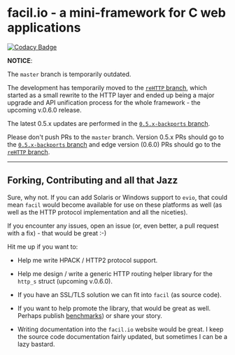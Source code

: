 # facil.io - a mini-framework for C web applications

[![Codacy Badge](https://api.codacy.com/project/badge/Grade/2abeba588afb444ca6d92e68ccfbe36b)](https://www.codacy.com/app/boazsegev/facil.io?utm_source=github.com&utm_medium=referral&utm_content=boazsegev/facil.io&utm_campaign=badger)

**NOTICE**:

The `master` branch is temporarily outdated.

The development has temporarily moved to the [`reHTTP` branch](https://github.com/boazsegev/facil.io/tree/reHTTP), which started as a small rewrite to the HTTP layer and ended up being a major upgrade and API unification process for the whole framework - the upcoming v.0.6.0 release. 

The latest 0.5.x updates are performed in the [`0.5.x-backports` branch](https://github.com/boazsegev/facil.io/tree/0.5.x-backports).

Please don't push PRs to the `master` branch. Version 0.5.x PRs should go to the [`0.5.x-backports` branch](https://github.com/boazsegev/facil.io/tree/0.5.x-backports) and edge version (0.6.0) PRs should go to the [`reHTTP` branch](https://github.com/boazsegev/facil.io/tree/reHTTP).

---

## Forking, Contributing and all that Jazz

Sure, why not. If you can add Solaris or Windows support to `evio`, that could mean `facil` would become available for use on these platforms as well (as well as the HTTP protocol implementation and all the niceties).

If you encounter any issues, open an issue (or, even better, a pull request with a fix) - that would be great :-)

Hit me up if you want to:

* Help me write HPACK / HTTP2 protocol support.

* Help me design / write a generic HTTP routing helper library for the `http_s` struct (upcoming v.0.6.0).

* If you have an SSL/TLS solution we can fit into `facil` (as source code).

* If you want to help promote the library, that would be great as well. Perhaps publish [benchmarks](https://github.com/TechEmpower/FrameworkBenchmarks)) or share your story.

* Writing documentation into the `facil.io` website would be great. I keep the source code documentation fairly updated, but sometimes I can be a lazy bastard.
